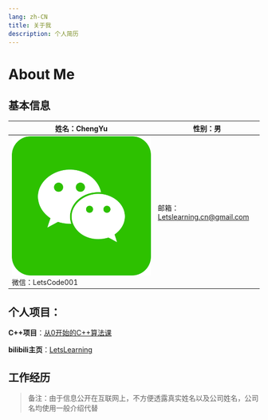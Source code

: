 ```yaml
---
lang: zh-CN
title: 关于我
description: 个人简历
---
```


# About Me

## 基本信息

| 姓名：ChengYu                                                | 性别：男                        |
| ------------------------------------------------------------ | ------------------------------- |
| ![image-20240421153652872](assets/image-20240421153652872.png)微信：LetsCode001 | 邮箱：Letslearning.cn@gmail.com |

## 个人项目：

**C++项目**：[从0开始的C++算法课](https://space.bilibili.com/25488437/channel/collectiondetail?sid=1830481)

**bilibili主页**：[LetsLearning](https://space.bilibili.com/25488437?spm_id_from=333.1007.0.0)

## 工作经历

> 备注：由于信息公开在互联网上，不方便透露真实姓名以及公司姓名，公司名均使用一般介绍代替

